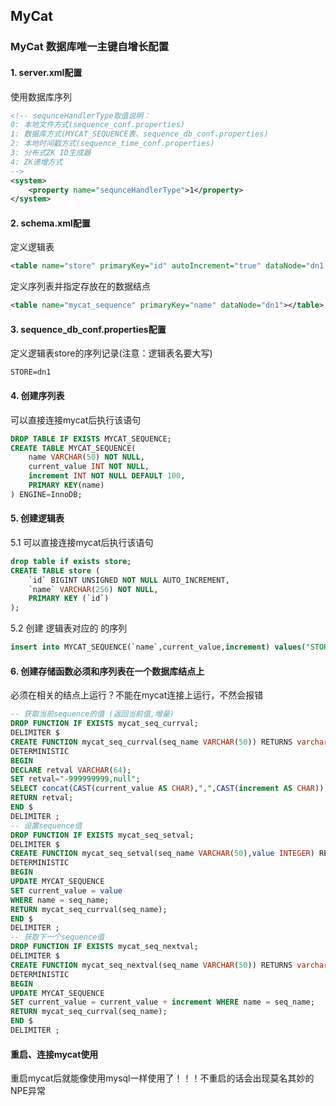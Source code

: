## MyCat
### MyCat 数据库唯一主键自增长配置
#### 1. server.xml配置
使用数据库序列
```xml
<!-- sequnceHandlerType取值说明：
0: 本地文件方式(sequence_conf.properties)
1: 数据库方式(MYCAT_SEQUENCE表、sequence_db_conf.properties)
2: 本地时间戳方式(sequence_time_conf.properties)
3: 分布式ZK ID生成器
4: ZK递增方式
-->
<system>
    <property name="sequnceHandlerType">1</property>
</system>
```
#### 2. schema.xml配置
定义逻辑表
```xml
<table name="store" primaryKey="id" autoIncrement="true" dataNode="dn1,dn2" rule="mod-long"></table>
```
定义序列表并指定存放在的数据结点
```xml
<table name="mycat_sequence" primaryKey="name" dataNode="dn1"></table>
```

#### 3. sequence_db_conf.properties配置
定义逻辑表store的序列记录(注意：逻辑表名要大写)
```
STORE=dn1
```

#### 4. 创建序列表
可以直接连接mycat后执行该语句
 ```sql
 DROP TABLE IF EXISTS MYCAT_SEQUENCE;
 CREATE TABLE MYCAT_SEQUENCE(
     name VARCHAR(50) NOT NULL,
     current_value INT NOT NULL,
     increment INT NOT NULL DEFAULT 100,
     PRIMARY KEY(name)
 ) ENGINE=InnoDB;
 ```
 
 #### 5. 创建逻辑表
 5.1 可以直接连接mycat后执行该语句
 ```sql
 drop table if exists store;
 CREATE TABLE store (
     `id` BIGINT UNSIGNED NOT NULL AUTO_INCREMENT,
     `name` VARCHAR(256) NOT NULL,
     PRIMARY KEY (`id`)
 );
 ```
 5.2 创建 逻辑表对应的 的序列
 ```sql
insert into MYCAT_SEQUENCE(`name`,current_value,increment) values("STORE",0,1);
```
 
#### 6. 创建存储函数必须和序列表在一个数据库结点上
必须在相关的结点上运行？不能在mycat连接上运行，不然会报错
```sql
-- 获取当前sequence的值 (返回当前值,增量)
DROP FUNCTION IF EXISTS mycat_seq_currval;
DELIMITER $
CREATE FUNCTION mycat_seq_currval(seq_name VARCHAR(50)) RETURNS varchar(64) CHARSET utf8
DETERMINISTIC
BEGIN
DECLARE retval VARCHAR(64);
SET retval="-999999999,null";
SELECT concat(CAST(current_value AS CHAR),",",CAST(increment AS CHAR)) INTO retval FROM MYCAT_SEQUENCE WHERE name = seq_name;
RETURN retval;
END $
DELIMITER ;
-- 设置sequence值
DROP FUNCTION IF EXISTS mycat_seq_setval;
DELIMITER $
CREATE FUNCTION mycat_seq_setval(seq_name VARCHAR(50),value INTEGER) RETURNS varchar(64) CHARSET utf8
DETERMINISTIC
BEGIN
UPDATE MYCAT_SEQUENCE
SET current_value = value
WHERE name = seq_name;
RETURN mycat_seq_currval(seq_name);
END $
DELIMITER ;
-- 获取下一个sequence值
DROP FUNCTION IF EXISTS mycat_seq_nextval;
DELIMITER $
CREATE FUNCTION mycat_seq_nextval(seq_name VARCHAR(50)) RETURNS varchar(64) CHARSET utf8
DETERMINISTIC
BEGIN
UPDATE MYCAT_SEQUENCE
SET current_value = current_value + increment WHERE name = seq_name;
RETURN mycat_seq_currval(seq_name);
END $
DELIMITER ;
```
#### 重启、连接mycat使用
重启mycat后就能像使用mysql一样使用了！！！不重启的话会出现莫名其妙的NPE异常
